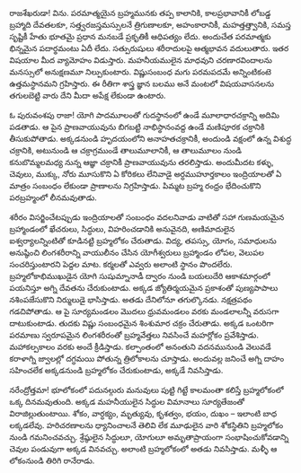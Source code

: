 ﻿రాజశేఖరుడా! విను. పరమాత్మయైన బ్రహ్మమునకు తప్ప కాలానికి, కాలప్రభావానికీ లోబడ్డ బ్రహ్మాది దేవతలకూ, సత్త్వరజస్తమస్సులనే త్రిగుణాలకూ, అహంకారానికీ, మహత్తత్త్వానికి, సమస్త సృష్టికీ హేతు భూతమై ప్రధాన మనబడే ప్రకృతికీ ఆధిపత్యం లేదు. అందుచేత పరమాత్మకు భిన్నమైన పదార్థమంటు ఏదీ లేదు. సత్పురుషులు శరీరాదులపై ఆత్మభావన వదులుతారు. ఇతర విషయాల మీద వ్యామోహం విడుస్తారు. మహనీయములైన మాధవుని చరణారవిందాలను మనస్సులో అనుక్షణమూ నిల్పుకుంటారు. విష్ణుసంబంధ మగు పరమపదమే అన్నింటికంటె ఉత్తమస్థానమని గ్రహిస్తారు. ఈ రీతిగా శాస్త్ర జ్ఞాన బలము అనే మంటలో విషయవాసనలను తగులబెట్టి వారు దేని మీదా అపేక్ష లేకుండా ఉంటారు. 

ఓ పురువంశపు రాజా! యోగి పాదమూలంతో గుదస్థానంలో ఉండే మూలాధారచక్రాన్ని అదిమి పడతాడు. ఆ పైన ప్రాణవాయువును బిగబట్టి నాభిస్థానంవద్ద ఉండే మణిపూరక చక్రానికి తీసుకుపోతాడు. అక్కడనుండి హృదయంలోని అనాహతచక్రానికీ, అందుండి వక్షంలో ఉన్న విశుద్ధ చక్రానికి, అటునుండి ఆ చక్రాగ్రముండే తాలుమూలానికీ, ఆ తాలుమూలం నుండి కనుబొమ్మలమధ్య నున్న ఆజ్ఞా చక్రానికీ ప్రాణవాయువును తరలిస్తాడు. అందుమీదట కళ్ళు, చెవులు, ముక్కు, నోరు మూసుకొని ఏ కోరికలు లేనివాడై అర్ధముహూర్తకాలం ఇంద్రియాలతో ఏ మాత్రం సంబంధం లేకుండా ప్రాణాలను నిగ్రహిస్తాడు. పిమ్మట బ్రహ్మ రంధ్రం భేదించుకొని పరబ్రహ్మంలో లీనమవుతాడు. 

శరీరం విసర్జించేటప్పుడు ఇంద్రియాలతో సంబంధం వదలనివాడు వాటితో సహా గుణమయమైన బ్రహ్మాండంలో ఖేచరులు, సిద్ధులు, విహరించడానికి అనువైనది, అణిమాదులైన ఐశ్వర్యాలన్నింటితో కూడినట్టి బ్రహ్మలోకం చేరుతాడు. విద్య, తపస్సు, యోగం, సమాధులను అనుష్ఠించి లింగశరీరాన్ని వాయులీనం చేసిన యోగీశ్వరులు బ్రహ్మాండం లోపల, వెలుపల సంచరిస్తుంటారని పెద్దల మాట. కర్మలతో ఎవ్వరు అలాంటి స్థానం పొందలేరు. బ్రహ్మలోకాభిముఖుడైన యోగి సుషుమ్నానాడీ ద్వారం నుండి బయలుదేరి ఆకాశమార్గంలో పయనిస్తూ అగ్ని దేవతను చేరుకుంటాడు. అక్కడ జ్యోతిర్మయమైన ప్రకాశంతో పుణ్యపాపాలు నశింపజేసుకొని నిర్ములుడై భాసిస్తాడు. అతడు దేనిలోనూ తగుల్కొనడు. నక్షత్రపథం గడచిపోతాడు. ఆ పై సూర్యమండలం మొదలు ధ్రువమండలం వరకు మండలాలన్నీ వరుసగా దాటుకుంటాడు. తుదకు విష్ణు సంబంధమైన శింశుమార చక్రం చేరుతాడు. అక్కడ ఒంటరిగా పరమాణు స్వరూపమైన లింగశరీరంతో బ్రహ్మవేత్తలు నివసించే మహర్లోకం ప్రవేశిస్తాడు. మహాకల్పకాలం వరకు అందే క్రీడిస్తాడు. కల్పాంతంలో అనంతుని వదనమునుండి వెలువడే కరాళాగ్ని జ్వాలల్లో దగ్ధమయి పోతున్న త్రిలోకాలను చూస్తాడు. అందువల్ల జనించే అగ్ని దాహం సహించలేక అక్కడనుండి బ్రహ్మలోకం చేరుకుంటాడు, అక్కడే నివసిస్తాడు. 

నరేంద్రోత్తమా! భూలోకంలో పదునల్గురు మనువులు పుట్టి గిట్టే కాలమంతా కలిస్తే బ్రహ్మలోకంలో ఒక్క దినమవుతుంది. అక్కడ మహనీయులైన సిద్ధుల విమానాలు సూర్యతేజంతో విరాజిల్లుతుంటాయి. శోకం, వార్ధక్యం, మృత్యువు, కృశత్వం, భయం, దుఖం – ఇలాంటి బాధ లక్కడలేవు. హరిచరణాలను ధ్యానించాలనే తెలివి లేక మూఢులైన వారి శోకస్థితిని బ్రహ్మలోకం నుండి గమనించవచ్చు. శ్రేష్ఠులైన సిద్ధులూ, యోగులూ అమృతాప్రాయంగా సంభాషించుకోవడాన్ని చెవుల పండువుగా అక్కడ వినవచ్చు. అలాంటి బ్రహ్మలోకంలో అతడు నివసిస్తాడు. మళ్ళీ ఆ లోకంనుండి తిరిగి రానేరాడు. 

